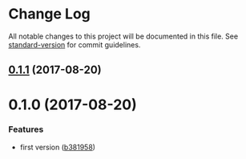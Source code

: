 # Change Log

All notable changes to this project will be documented in this file. See [standard-version](https://github.com/conventional-changelog/standard-version) for commit guidelines.

<a name="0.1.1"></a>
## [0.1.1](https://github.com/QuentinRoy/cordova-plugin-android-sensor-listeners/compare/v0.1.0...v0.1.1) (2017-08-20)



<a name="0.1.0"></a>
# 0.1.0 (2017-08-20)


### Features

* first version ([b381958](https://github.com/QuentinRoy/cordova-plugin-android-sensor-listeners/commit/b381958))
